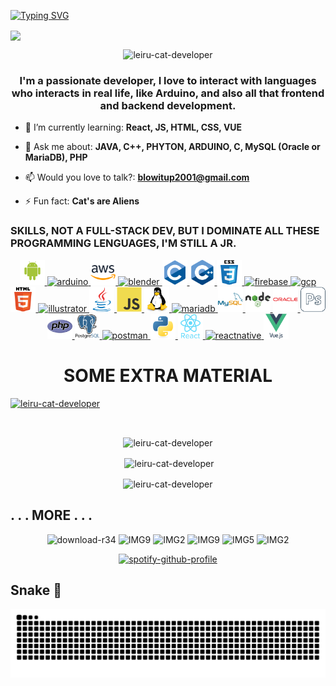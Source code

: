 [![Typing SVG](https://readme-typing-svg.demolab.com?font=Fira+Code&weight=700&size=30&duration=4000&pause=700&color=E122F7&center=true&vCenter=true&width=1000&lines=Hello%2C+I'm+Uriel;AKA+LEIRU+CAT+DEVELOPER;Are+you+watching+for+something%3F)](https://git.io/typing-svg)


<img align="center" src="https://www.gifcen.com/wp-content/uploads/2022/04/wallpaper-gif-4.gif" />
<p align="center">
    <img src="https://komarev.com/ghpvc/?username=leiru-cat-developer&label=Profile%20views&color=0e75b6&style=flat"
        alt="leiru-cat-developer" /> </p>

<h3 align="center">I'm a passionate developer, I love to interact with languages who interacts in real life, like
    Arduino, and also all that frontend and backend development.</h3>

- 🌱 I’m currently learning: **React, JS, HTML, CSS, VUE**

- 💬 Ask me about: **JAVA, C++, PHYTON, ARDUINO, C, MySQL (Oracle or MariaDB), PHP**

- 📫 Would you love to talk?: **blowitup2001@gmail.com**

- ⚡ Fun fact: **Cat's are Aliens**

<h3 align="left">SKILLS, NOT A FULL-STACK DEV, BUT I DOMINATE ALL THESE PROGRAMMING LENGUAGES, I'M STILL A JR.</h3>
<p align="center"> <a href="https://developer.android.com" target="_blank" rel="noreferrer">
        <img src="https://raw.githubusercontent.com/devicons/devicon/master/icons/android/android-original-wordmark.svg"
            alt="android" width="40" height="40" /> </a> <a href="https://www.arduino.cc/" target="_blank"
        rel="noreferrer">
        <img src="https://cdn.worldvectorlogo.com/logos/arduino-1.svg" alt="arduino" width="40" height="40" /> </a> <a
        href="https://aws.amazon.com" target="_blank" rel="noreferrer">
        <img src="https://raw.githubusercontent.com/devicons/devicon/master/icons/amazonwebservices/amazonwebservices-original-wordmark.svg"
            alt="aws" width="40" height="40" /> </a> <a href="https://www.blender.org/" target="_blank"
        rel="noreferrer">
        <img src="https://download.blender.org/branding/community/blender_community_badge_white.svg" alt="blender"
            width="40" height="40" /> </a> <a href="https://www.cprogramming.com/" target="_blank" rel="noreferrer">
        <img src="https://raw.githubusercontent.com/devicons/devicon/master/icons/c/c-original.svg" alt="c" width="40"
            height="40" /> </a> <a href="https://www.w3schools.com/cpp/" target="_blank" rel="noreferrer"> <img
            src="https://raw.githubusercontent.com/devicons/devicon/master/icons/cplusplus/cplusplus-original.svg"
            alt="cplusplus" width="40" height="40" /> </a> <a href="https://www.w3schools.com/css/" target="_blank"
        rel="noreferrer">
        <img src="https://raw.githubusercontent.com/devicons/devicon/master/icons/css3/css3-original-wordmark.svg"
            alt="css3" width="40" height="40" /> </a> <a href="https://firebase.google.com/" target="_blank"
        rel="noreferrer">
        <img src="https://www.vectorlogo.zone/logos/firebase/firebase-icon.svg" alt="firebase" width="40" height="40" />
    </a> <a href="https://cloud.google.com" target="_blank" rel="noreferrer">
        <img src="https://www.vectorlogo.zone/logos/google_cloud/google_cloud-icon.svg" alt="gcp" width="40"
            height="40" /> </a> <a href="https://www.w3.org/html/" target="_blank" rel="noreferrer">
        <img src="https://raw.githubusercontent.com/devicons/devicon/master/icons/html5/html5-original-wordmark.svg"
            alt="html5" width="40" height="40" /> </a> <a href="https://www.adobe.com/in/products/illustrator.html"
        target="_blank" rel="noreferrer">
        <img src="https://www.vectorlogo.zone/logos/adobe_illustrator/adobe_illustrator-icon.svg" alt="illustrator"
            width="40" height="40" /> </a> <a href="https://www.java.com" target="_blank" rel="noreferrer">
        <img src="https://raw.githubusercontent.com/devicons/devicon/master/icons/java/java-original.svg" alt="java"
            width="40" height="40" /> </a> <a href="https://developer.mozilla.org/en-US/docs/Web/JavaScript"
        target="_blank" rel="noreferrer">
        <img src="https://raw.githubusercontent.com/devicons/devicon/master/icons/javascript/javascript-original.svg"
            alt="javascript" width="40" height="40" /> </a> <a href="https://www.linux.org/" target="_blank"
        rel="noreferrer">
        <img src="https://raw.githubusercontent.com/devicons/devicon/master/icons/linux/linux-original.svg" alt="linux"
            width="40" height="40" /> </a> <a href="https://mariadb.org/" target="_blank" rel="noreferrer">
        <img src="https://www.vectorlogo.zone/logos/mariadb/mariadb-icon.svg" alt="mariadb" width="40" height="40" />
    </a> <a href="https://www.mysql.com/" target="_blank" rel="noreferrer"> <img
            src="https://raw.githubusercontent.com/devicons/devicon/master/icons/mysql/mysql-original-wordmark.svg"
            alt="mysql" width="40" height="40" /> </a> <a href="https://nodejs.org" target="_blank" rel="noreferrer">
        <img src="https://raw.githubusercontent.com/devicons/devicon/master/icons/nodejs/nodejs-original-wordmark.svg"
            alt="nodejs" width="40" height="40" /> </a> <a href="https://www.oracle.com/" target="_blank"
        rel="noreferrer"> <img
            src="https://raw.githubusercontent.com/devicons/devicon/master/icons/oracle/oracle-original.svg"
            alt="oracle" width="40" height="40" /> </a> <a href="https://www.photoshop.com/en" target="_blank"
        rel="noreferrer"> <img
            src="https://raw.githubusercontent.com/devicons/devicon/master/icons/photoshop/photoshop-line.svg"
            alt="photoshop" width="40" height="40" /> </a> <a href="https://www.php.net" target="_blank"
        rel="noreferrer"> <img
            src="https://raw.githubusercontent.com/devicons/devicon/master/icons/php/php-original.svg" alt="php"
            width="40" height="40" /> </a> <a href="https://www.postgresql.org" target="_blank" rel="noreferrer"> <img
            src="https://raw.githubusercontent.com/devicons/devicon/master/icons/postgresql/postgresql-original-wordmark.svg"
            alt="postgresql" width="40" height="40" /> </a> <a href="https://postman.com" target="_blank"
        rel="noreferrer"> <img src="https://www.vectorlogo.zone/logos/getpostman/getpostman-icon.svg" alt="postman"
            width="40" height="40" /> </a> <a href="https://www.python.org" target="_blank" rel="noreferrer"> <img
            src="https://raw.githubusercontent.com/devicons/devicon/master/icons/python/python-original.svg"
            alt="python" width="40" height="40" /> </a> <a href="https://reactjs.org/" target="_blank" rel="noreferrer">
        <img src="https://raw.githubusercontent.com/devicons/devicon/master/icons/react/react-original-wordmark.svg"
            alt="react" width="40" height="40" /> </a> <a href="https://reactnative.dev/" target="_blank"
        rel="noreferrer"> <img src="https://reactnative.dev/img/header_logo.svg" alt="reactnative" width="40"
            height="40" /> </a> <a href="https://vuejs.org/" target="_blank" rel="noreferrer"> <img
            src="https://raw.githubusercontent.com/devicons/devicon/master/icons/vuejs/vuejs-original-wordmark.svg"
            alt="vuejs" width="40" height="40" /> </a> </p>

<h1 align="center">SOME EXTRA MATERIAL</h1>

<p align="left"> <a href="https://github.com/ryo-ma/github-profile-trophy"><img
            src="https://github-profile-trophy.vercel.app/?username=leiru-cat-developer"
            alt="leiru-cat-developer" /></a> </p>

<p align="left"> <a href="https://twitter.com/" target="blank"><img
            src="https://img.shields.io/twitter/follow/?logo=twitter&style=for-the-badge" alt="" /></a> </p>

<div align="center">
<p><img align="center"
        src="https://github-readme-stats.vercel.app/api/top-langs?username=leiru-cat-developer&show_icons=true&locale=en&layout=compact"
        alt="leiru-cat-developer" /></p>
</div>

<div align="center">
<p>&nbsp;<img align="center"
        src="https://github-readme-stats.vercel.app/api?username=leiru-cat-developer&show_icons=true&locale=en"
        alt="leiru-cat-developer" /></p>
</div>

<div align="center">
<p><img align="center" src="https://github-readme-streak-stats.herokuapp.com/?user=leiru-cat-developer&"
        alt="leiru-cat-developer" /></p>
</div>

<h2>. . . MORE . . .</h2>

<div align="center">

![download-r34](https://github.com/user-attachments/assets/e231fc5d-ecc0-4159-80a3-872f07b856e2)
![IMG9](https://github.com/user-attachments/assets/64a17374-9824-48e7-b3f2-cd7d0edea6e5)
![IMG2](https://github.com/user-attachments/assets/20e11f4c-bdb9-42ba-9ef6-25fa48fdbeea)
![IMG9](https://github.com/user-attachments/assets/3dbbc1ef-a659-4bd5-9981-0a7186ce36d3)
![IMG5](https://github.com/user-attachments/assets/2fbb1e56-7ef7-43b2-b33e-ad5c12c29d3e)
![IMG2](https://github.com/user-attachments/assets/c120074e-3ffd-4af5-bea8-d4fa6869d743)
  
[![spotify-github-profile](https://spotify-github-profile.kittinanx.com/api/view?uid=cdngrn2nrfrswwydyn92krbnh&cover_image=true&theme=default&show_offline=false&background_color=121212&interchange=false)](https://github.com/kittinan/spotify-github-profile)
  
</div>

<h2>Snake 🐍</h2>
<div align="center">
<picture>
  <source media="(prefers-color-scheme: dark)" srcset="https://raw.githubusercontent.com/osiristape/osiristape/output/github-contribution-grid-snake-dark.svg">
  <source media="(prefers-color-scheme: light)" srcset="https://raw.githubusercontent.com/osiristape/osiristape/output/github-contribution-grid-snake.svg">
  <img alt="github contribution grid snake animation" src="https://raw.githubusercontent.com/osiristape/osiristape/output/github-contribution-grid-snake.svg">
</picture>
</div>
